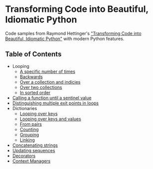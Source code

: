 # Transforming Code into Beautiful, Idiomatic Python
Code samples from Raymond Hettinger's ["Transforming Code into Beautiful, Idiomatic Python"](https://www.youtube.com/watch?v=OSGv2VnC0go) with modern Python features.

## Table of Contents
- Looping
  - [A specific number of times](./Looping/Range.py)
  - [Backwards](./Looping/Reversed.py)
  - [Over a collection and indicies](./Looping/Enumerate.py) 
  - [Over two collections](./Looping/Zip.py)
  - [In sorted order](./Looping/Sorted.py)
- [Calling a function until a sentinel value](./walrus-operator.py)
- [Distinguishing multiple exit points in loops](./for-else.py)
- Dictionaries
  - [Looping over keys](./Dictionaries/looping.py)
  - [Looping over keys and values](./Dictionaries/looping.py)
  - [From pairs](./Dictionaries/from_pairs.py)
  - [Counting](./Dictionaries/counting.py)
  - [Grouping](./Dictionaries/grouping.py)
  - [Linking](./Dictionaries/updates.py)
- [Concatenating strings](./string_concatenation.py)
- [Updating sequences](./updating_lists.py)
- [Decorators](./decorators.py)
- [Context Managers](./context-managers.py)
